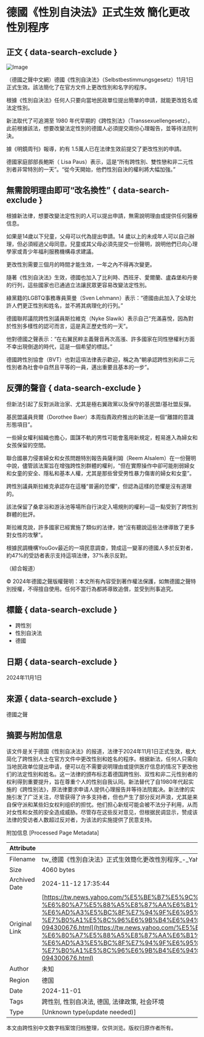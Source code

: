 # 德國《性別自決法》正式生效 簡化更改性別程序

## 正文 { data-search-exclude }


![Image](https://s.yimg.com/ny/api/res/1.2/hGTDw2VA2YVclid70S9T8g--/YXBwaWQ9aGlnaGxhbmRlcjt3PTk2MDtoPTU0MDtjZj13ZWJw/https://media.zenfs.com/ko/www_dw_com_641/ef22f1a864fe341f6c139cf8eca7abd1)

（德國之聲中文網）德國《性別自決法》（Selbstbestimmungsgesetz）11月1日正式生效。該法簡化了在官方文件上更改性別和名字的程序。

根據《性別自決法》任何人只要向當地民政單位提出簡單的申請，就能更改姓名或法定性別。

新法取代了可追溯至 1980 年代早期的《跨性別法》（Transsexuellengesetz）。此前根據該法，想要改變法定性別的德國人必須提交兩份心理報告，並等待法院判決。

據《明鏡周刊》報導，約有 1.5萬人已在法律生效前提交了更改性別的申請。

德國家庭部部長鮑斯（ Lisa Paus）表示，這是“所有跨性別、雙性戀和非二元性別者非常特別的一天”。“從今天開始，他們性別自決的權利將大幅加強。”

## 無需說明理由即可“改名換性” { data-search-exclude }

根據新法律，想要改變法定性別的人可以提出申請，無需說明理由或提供任何醫療信息。

如果是14歲以下兒童，父母可以代為提出申請。14 歲以上的未成年人可以自己辦理，但必須經過父母同意。兒童或其父母必須先提交一份聲明，說明他們已向心理學家或青少年福利服務機構尋求建議。

更改性別需要三個月的時間才能生效，一年之內不得再次變更。

隨著《性別自決法》生效，德國也加入了比利時、西班牙、愛爾蘭、盧森堡和丹麥的行列，這些國家也已通過立法讓民眾更容易改變法定性別。

綠黨籍的LGBTQ事務專員萊曼（Sven Lehmann）表示：“德國由此加入了全球允許人們更正性別和姓名，並不將其病理化的行列。”

德國聯邦議院跨性別議員斯拉維克（Nyke Slawik）表示自己“充滿喜悅，因為對於性別多樣性的認可而言，這是真正歷史性的一天”。

他對德國之聲表示：“在右翼民粹主義聲音再次高漲、許多國家在同性戀權利方面不幸出現倒退的時代，這是一個希望的標誌。”

德國跨性別協會（BVT）也對這項法律表示歡迎，稱之為“朝承認跨性別和非二元性別者為社會中自然且平等的一員，邁出重要且基本的一步”。

## 反彈的聲音 { data-search-exclude }

但新法引起了反對派政治家、尤其是極右翼政黨以及保守的基民盟/基社盟反彈。

基民盟議員貝爾（Dorothee Baer）本周指責政府推出的新法是一個“離譜的意識形態項目”。

一些婦女權利組織也擔心，圖謀不軌的男性可能會濫用新規定，輕易進入為婦女和女孩保留的空間。

聯合國暴力侵害婦女和女孩問題特別報告員薩利姆（Reem Alsalem）在一份聲明中說，儘管該法案旨在增強跨性別群體的權利，“但在實際操作中卻可能削弱婦女和女童的安全、隱私和基本人權，尤其是那些曾受男性暴力傷害的婦女和女童”。

跨性別議員斯拉維克承認存在這種“普遍的恐懼”，但認為這樣的恐懼是沒有道理的。

該法保留了桑拿浴和游泳池等場所自行決定入場規則的權利—這一點受到了跨性別群體的批評。

斯拉維克說，許多國家已經實施了類似的法律，她“沒有聽說這些法律導致了更多對女性的攻擊”。

根據民調機構YouGov最近的一項民意調查，贊成這一變革的德國人多於反對者，約47%的受訪者表示支持這項法律，37%表示反對。

（綜合報道）

© 2024年德國之聲版權聲明：本文所有內容受到著作權法保護，如無德國之聲特別授權，不得擅自使用。任何不當行為都將導致追償，並受到刑事追究。

## 標籤 { data-search-exclude }
- 跨性別
- 性別自決法
- 德國

## 日期 { data-search-exclude }
2024年11月1日

## 來源 { data-search-exclude }
德國之聲

## 摘要与附加信息

<!-- tcd_abstract -->
该文件是关于德国《性别自决法》的报道，法律于2024年11月1日正式生效，极大简化了跨性别人士在官方文件中更改性别和姓名的程序。根据新法，任何人只需向当地民政单位提出申请，便可以在不需要说明理由或提供医疗信息的情况下更改他们的法定性别和姓名。这一法律的颁布标志着德国跨性别、双性和非二元性别者的权利得到重要提升，旨在尊重个人的性别自我认同。新法替代了自1980年代起实施的《跨性别法》，原法律要求申请人提供心理报告并等待法院裁决。新法律的实施引发了广泛关注，尽管获得了许多支持者，但也产生了部分反对声浪，尤其是来自保守派和某些妇女权利组织的担忧。他们担心新规可能会被不法分子利用，从而对女性和女孩的安全造成威胁。尽管存在这些反对意见，但根据民调显示，赞成该法律的受访者人数超过反对者，为该法的实施提供了民意支持。
<!-- tcd_abstract_end -->

附加信息 [Processed Page Metadata]

| Attribute       | Value                                  |
|-----------------|----------------------------------------|
| Filename        | tw_德國《性別自決法》正式生效簡化更改性別程序_-_Yahoo奇摩新聞.md                             |
| Size            | 4060 bytes                           |
| Archived Date   | 2024-11-12 17:35:44                             |
| Original Link   | [https://tw.news.yahoo.com/%E5%BE%B7%E5%9C%8B-%E6%80%A7%E5%88%A5%E8%87%AA%E6%B1%BA%E6%B3%95-%E6%AD%A3%E5%BC%8F%E7%94%9F%E6%95%88-%E7%B0%A1%E5%8C%96%E6%9B%B4%E6%94%B9%E6%80%A7%E5%88%A5%E7%A8%8B%E5%BA%8F-094300676.html](https://tw.news.yahoo.com/%E5%BE%B7%E5%9C%8B-%E6%80%A7%E5%88%A5%E8%87%AA%E6%B1%BA%E6%B3%95-%E6%AD%A3%E5%BC%8F%E7%94%9F%E6%95%88-%E7%B0%A1%E5%8C%96%E6%9B%B4%E6%94%B9%E6%80%A7%E5%88%A5%E7%A8%8B%E5%BA%8F-094300676.html)                       |
| Author          | 未知                               |
| Region          | 德国                               |
| Date            | 2024-11-01                                 |
| Tags            | 跨性别, 性别自决法, 德国, 法律政策, 社会环境                                 |
| Type            | [Unknown type(update needed)]                                 |
<!-- tcd_table_end -->

本文由跨性别中文数字档案馆归档整理，仅供浏览。版权归原作者所有。
